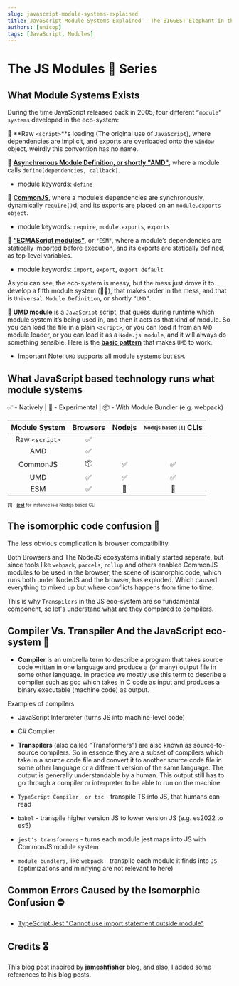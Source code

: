 ```yaml
---
slug: javascript-module-systems-explained
title: JavaScript Module Systems Explained - The BIGGEST Elephant in the room of the JS ecosystem
authors: [unicop]
tags: [JavaScript, Modules]
---
```


# The JS Modules 🐘 Series

## What Module Systems Exists

During the time JavaScript released back in 2005, four different `“module” systems` developed in the eco-system:

🧩 **Raw `<script>`**s loading (The original use of `JavaScript`), where dependencies are implicit, and exports are overloaded onto the `window` object, weirdly this convention has no name.

🧩 **[Asynchronous Module Definition, or shortly "AMD"](https://jameshfisher.com/2020/10/03/what-are-amd-modules/)**, where a module calls `define(dependencies, callback)`.

- module keywords: `define`

🧩 **[CommonJS](https://jameshfisher.com/2020/09/27/what-does-the-require-function-do-in-nodejs/)**, where a module’s dependencies are synchronously, dynamically `require()`d, and its exports are placed on an `module.exports object`.

- module keywords: `require`, `module.exports`, `exports`

🧩 **[“ECMAScript modules”](https://jameshfisher.com/2020/09/25/javascript-modules-for-grumpy-developers-from-2005/)**, or `"ESM"`, where a module’s dependencies are statically imported before execution, and its exports are statically defined, as top-level variables.

- module keywords: `import`, `export`, `export default`

As you can see, the eco-system is messy, but the mess just drove it to develop a fifth module system (😵‍💫), that makes order in the mess, and that is `Universal Module Definition`, or shortly `“UMD”`.

🧩 **[UMD module](https://jameshfisher.com/2020/10/04/what-are-umd-modules/)** is a `JavaScript` script, that guess during runtime which module system it’s being used in, and then it acts as that kind of module. So you can load the file in a plain `<script>`, or you can load it from an `AMD` module loader, or you can load it as a `Node.js module`, and it will always do something sensible. Here is the **[basic pattern](https://github.com/umdjs/umd/blob/master/templates/commonjsStrict.js)** that makes `UMD` to work.

- Important Note: `UMD` supports all module systems but `ESM`.

## What JavaScript based technology runs what module systems

✅ - Natively | 🧪 - Experimental | 📦 - With Module Bundler (e.g. webpack)

| Module System  | Browsers | Nodejs | <sub><sup>Nodejs based [1]</sup></sub> CLIs |
| :------------: | :------: | :----: | :-----------------------------------------: |
| Raw `<script>` |    ✅    |        |                                             |
|      AMD       |    ✅    |        |                                             |
|    CommonJS    |    📦    |   ✅   |                     ✅                      |
|      UMD       |    ✅    |   ✅   |                     ✅                      |
|      ESM       |    ✅    |   🧪   |                     🧪                      |

<sub><sup>[1] - <a href="https://jestjs.io/"><b>jest</b></a> for instance is a Nodejs based CLI</sup></sub>

## The isomorphic code confusion 🔮

The less obvious complication is browser compatibility.

Both Browsers and The NodeJS ecosystems initially started separate, but since tools like `webpack`, `parcels`, `rollup` and others enabled CommonJS modules to be used in the browser, the scene of isomorphic code, which runs both under NodeJS and the browser, has exploded.
Which caused everything to mixed up but where conflicts happens from time to time.

This is why `Transpilers` in the JS eco-system are so fundamental component, so let's understand what are they compared to compilers.

## Compiler Vs. Transpiler And the JavaScript eco-system 📜

- **Compiler** is an umbrella term to describe a program that takes source code written in one language and produce a (or many) output file in some other language. In practice we mostly use this term to describe a compiler such as gcc which takes in C code as input and produces a binary executable (machine code) as output.

Examples of compilers

- JavaScript Interpreter (turns JS into machine-level code)
- C# Compiler

- **Transpilers** (also called "Transformers") are also known as source-to-source compilers. So in essence they are a subset of compilers which take in a source code file and convert it to another source code file in some other language or a different version of the same language. The output is generally understandable by a human. This output still has to go through a compiler or interpreter to be able to run on the machine.

- `TypeScript Compiler, or tsc` - transpile TS into JS, that humans can read
- `babel` - transpile higher version JS to lower version JS (e.g. es2022 to es5)
- `jest's transformers` - turns each module jest maps into JS with CommonJS module system
- `module bundlers`, like `webpack` - transpile each module it finds into `JS` (optimizations and minifying are not relevant to here)

## Common Errors Caused by the Isomorphic Confusion ⛔

- [TypeScript Jest "Cannot use import statement outside module"](./2022-07-28-typescript-jest-cannot-use-import-statement-outside-module.md)

## Credits 🎖️

This blog post inspired by **[jameshfisher](https://jameshfisher.com/)** blog, and also, I added some references to his blog posts.
